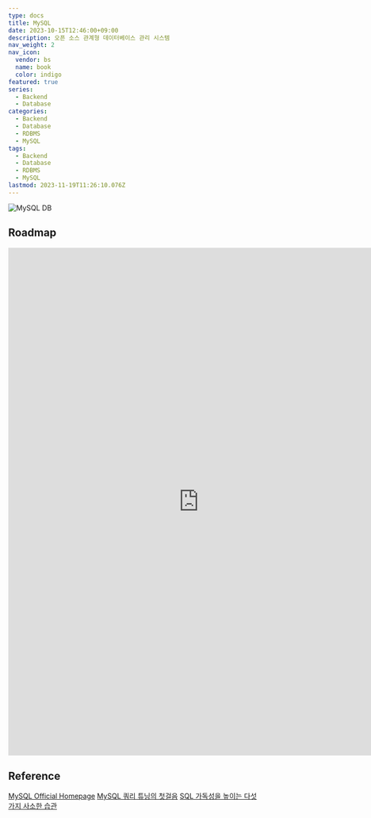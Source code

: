 ```yaml
---
type: docs
title: MySQL
date: 2023-10-15T12:46:00+09:00
description: 오픈 소스 관계형 데이터베이스 관리 시스템
nav_weight: 2
nav_icon:
  vendor: bs
  name: book
  color: indigo
featured: true
series:
  - Backend
  - Database
categories:
  - Backend
  - Database
  - RDBMS
  - MySQL
tags:
  - Backend
  - Database
  - RDBMS
  - MySQL
lastmod: 2023-11-19T11:26:10.076Z
---
```


![MySQL DB](/backend/mysql.png#center)

## Roadmap

<p align="center">
<iframe width="768" height="1024" src="https://roadmap.sh/sql?s=652b754df43a58c923ce9d26" frameborder="0" allow="accelerometer; autoplay; encrypted-media; gyroscope; picture-in-picture" allowfullscreen></iframe>
</p>

## Reference

[MySQL Official Homepage](https://www.mysql.com/)
[MySQL 쿼리 튜닝의 첫걸음](https://yozm.wishket.com/magazine/detail/2260/)
[SQL 가독성을 높이는 다섯 가지 사소한 습관](https://yozm.wishket.com/magazine/detail/1519/)
